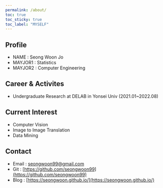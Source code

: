 ```yaml
---
permalink: /about/
toc: true
toc_sticky: true
toc_label: "MYSELF"
---
```


## Profile

<!-- <center><img src="/assets/img/me.jpg" width="30%" height="30%" style="
border: 1px solid #cab6de;
border-radius: 50%;
padding: 5px;
-moz-border-radius: 50%;
-khtml-border-radius: 50%;
-webkit-border-radius: 50%;
"></center> -->

* NAME : Seong Woon Jo
* MAYJOR1 : Statistics
* MAYJOR2 : Computer Engineering

## Career & Activites 
  - Undergraduate Research at DELAB in Yonsei Univ (2021.01~2022.08)


## Current Interest
  * Computer Vision
  * Image to Image Translation
  * Data Mining


## Contact
  * Email : seongwoon99@gmail.com
  * Git : [https://github.com/seongwoon99](https://github.com/seongwoon99)
  * Blog : [https://seongwoon.github.io/](https://seongwoon.github.io/)
